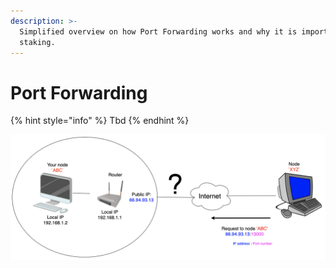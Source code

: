 ```yaml
---
description: >-
  Simplified overview on how Port Forwarding works and why it is important for
  staking.
---
```


# Port Forwarding

{% hint style="info" %}
Tbd
{% endhint %}

![](.gitbook/assets/image%20%28208%29.png)

